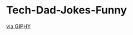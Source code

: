 # Tech-Dad-Jokes-Funny


<a href="https://giphy.com/gifs/comedy-flirting-jPhsNur2qbnMY">via GIPHY</a>
